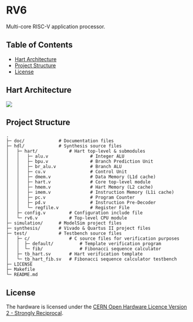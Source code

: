 # RV6
Multi-core RISC-V application processor.

## Table of Contents
- [Hart Architecture](https://github.com/kiclu/rv6#hart-architecture)
- [Project Structure](https://github.com/kiclu/rv6#project-structure)
- [License](https://github.com/kiclu/rv6#license)

## Hart Architecture
<img src="./doc/hart-schematic.png">

## Project Structure
```
.
├─ doc/             # Documentation files
├─ hdl/             # Synthesis source files
│   ├─ hart/            # Hart top-level & submodules
│   │   ├─ alu.v                # Integer ALU
│   │   ├─ bpu.v                # Branch Prediction Unit
│   │   ├─ br_alu.v             # Branch ALU
│   │   ├─ cu.v                 # Control Unit
│   │   ├─ dmem.v               # Data Memory (L1d cache)
│   │   ├─ hart.v               # Core top-level module
│   │   ├─ hmem.v               # Hart Memory (L2 cache)
│   │   ├─ imem.v               # Instruction Memory (L1i cache)
│   │   ├─ pc.v                 # Program Counter
│   │   ├─ pd.v                 # Instruction Pre-Decoder
│   │   └─ regfile.v            # Register File
│   ├─ config.v         # Configuration include file
│   └─ rv6.v            # Top-level CPU module
├─ simulation/      # ModelSim project files
├─ synthesis/       # Vivado & Quartus II project files
├─ test/            # Testbench source files
│   ├─ c/               # C source files for verification purposes
│   │  ├─ default/          # Template verification program
│   │  └─ fib/              # Fibonacci sequence calculator
│   ├─ tb_hart.sv       # Hart verification template
│   └─ tb_hart_fib.sv   # Fibonacci sequence calculator testbench
├─ LICENSE
├─ Makefile
└─ README.md
```

## License
The hardware is licensed under the [CERN Open Hardware Licence Version 2 - Strongly Reciprocal](https://ohwr.org/cern_ohl_s_v2.txt).
